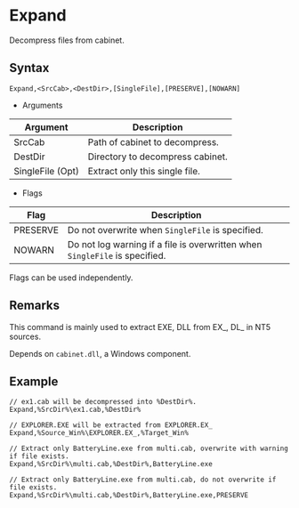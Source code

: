 # Expand

Decompress files from cabinet.

## Syntax

```pebakery
Expand,<SrcCab>,<DestDir>,[SingleFile],[PRESERVE],[NOWARN]
```

- Arguments

| Argument | Description |
| --- | --- |
| SrcCab | Path of cabinet to decompress. |
| DestDir | Directory to decompress cabinet. |
| SingleFile (Opt) | Extract only this single file. |

- Flags

| Flag | Description |
| --- | --- |
| PRESERVE | Do not overwrite when `SingleFile` is specified. |
| NOWARN | Do not log warning if a file is overwritten when `SingleFile` is specified. |

Flags can be used independently.

## Remarks

This command is mainly used to extract EXE, DLL from EX\_, DL\_ in NT5 sources.

Depends on `cabinet.dll`, a Windows component.

## Example

```pebakery
// ex1.cab will be decompressed into %DestDir%.
Expand,%SrcDir%\ex1.cab,%DestDir%
```

```pebakery
// EXPLORER.EXE will be extracted from EXPLORER.EX_
Expand,%Source_Win%\EXPLORER.EX_,%Target_Win%
```

```pebakery
// Extract only BatteryLine.exe from multi.cab, overwrite with warning if file exists.
Expand,%SrcDir%\multi.cab,%DestDir%,BatteryLine.exe
```

```pebakery
// Extract only BatteryLine.exe from multi.cab, do not overwrite if file exists.
Expand,%SrcDir%\multi.cab,%DestDir%,BatteryLine.exe,PRESERVE
```
